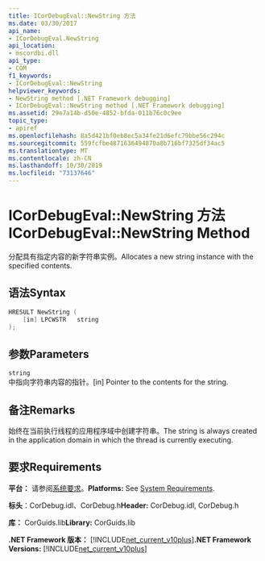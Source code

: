 ```yaml
---
title: ICorDebugEval::NewString 方法
ms.date: 03/30/2017
api_name:
- ICorDebugEval.NewString
api_location:
- mscordbi.dll
api_type:
- COM
f1_keywords:
- ICorDebugEval::NewString
helpviewer_keywords:
- NewString method [.NET Framework debugging]
- ICorDebugEval::NewString method [.NET Framework debugging]
ms.assetid: 29e7a14b-d50e-4852-bfda-011b76c0c9ee
topic_type:
- apiref
ms.openlocfilehash: 8a5d421bf0eb8ec5a34fe21d6efc79bbe56c294c
ms.sourcegitcommit: 559fcfbe4871636494870a8b716bf7325df34ac5
ms.translationtype: MT
ms.contentlocale: zh-CN
ms.lasthandoff: 10/30/2019
ms.locfileid: "73137646"
---
```

# <a name="icordebugevalnewstring-method"></a><span data-ttu-id="7de95-102">ICorDebugEval::NewString 方法</span><span class="sxs-lookup"><span data-stu-id="7de95-102">ICorDebugEval::NewString Method</span></span>
<span data-ttu-id="7de95-103">分配具有指定内容的新字符串实例。</span><span class="sxs-lookup"><span data-stu-id="7de95-103">Allocates a new string instance with the specified contents.</span></span>  
  
## <a name="syntax"></a><span data-ttu-id="7de95-104">语法</span><span class="sxs-lookup"><span data-stu-id="7de95-104">Syntax</span></span>  
  
```cpp  
HRESULT NewString (  
    [in] LPCWSTR   string  
);  
```  
  
## <a name="parameters"></a><span data-ttu-id="7de95-105">参数</span><span class="sxs-lookup"><span data-stu-id="7de95-105">Parameters</span></span>  
 `string`  
 <span data-ttu-id="7de95-106">中指向字符串内容的指针。</span><span class="sxs-lookup"><span data-stu-id="7de95-106">[in] Pointer to the contents for the string.</span></span>  
  
## <a name="remarks"></a><span data-ttu-id="7de95-107">备注</span><span class="sxs-lookup"><span data-stu-id="7de95-107">Remarks</span></span>  
 <span data-ttu-id="7de95-108">始终在当前执行线程的应用程序域中创建字符串。</span><span class="sxs-lookup"><span data-stu-id="7de95-108">The string is always created in the application domain in which the thread is currently executing.</span></span>  
  
## <a name="requirements"></a><span data-ttu-id="7de95-109">要求</span><span class="sxs-lookup"><span data-stu-id="7de95-109">Requirements</span></span>  
 <span data-ttu-id="7de95-110">**平台：** 请参阅[系统要求](../../../../docs/framework/get-started/system-requirements.md)。</span><span class="sxs-lookup"><span data-stu-id="7de95-110">**Platforms:** See [System Requirements](../../../../docs/framework/get-started/system-requirements.md).</span></span>  
  
 <span data-ttu-id="7de95-111">**标头**：CorDebug.idl、CorDebug.h</span><span class="sxs-lookup"><span data-stu-id="7de95-111">**Header:** CorDebug.idl, CorDebug.h</span></span>  
  
 <span data-ttu-id="7de95-112">**库：** CorGuids.lib</span><span class="sxs-lookup"><span data-stu-id="7de95-112">**Library:** CorGuids.lib</span></span>  
  
 <span data-ttu-id="7de95-113">**.NET Framework 版本：** [!INCLUDE[net_current_v10plus](../../../../includes/net-current-v10plus-md.md)]</span><span class="sxs-lookup"><span data-stu-id="7de95-113">**.NET Framework Versions:** [!INCLUDE[net_current_v10plus](../../../../includes/net-current-v10plus-md.md)]</span></span>
